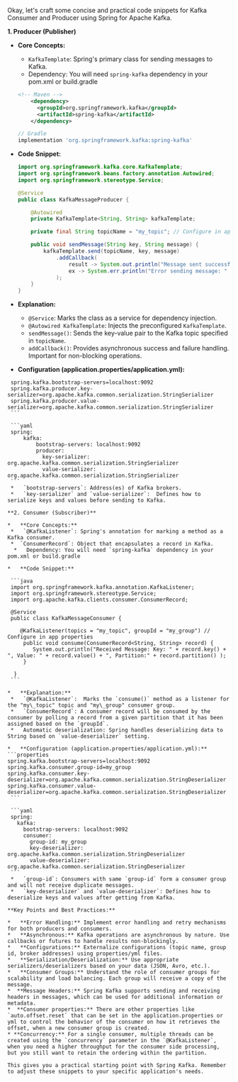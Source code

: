 Okay, let's craft some concise and practical code snippets for Kafka Consumer and Producer using Spring for Apache Kafka.

**1. Producer (Publisher)**

*   **Core Concepts:**
    *   `KafkaTemplate`: Spring's primary class for sending messages to Kafka.
    *   Dependency: You will need `spring-kafka` dependency in your pom.xml or build.gradle

    ```xml
    <!-- Maven -->
        <dependency>
          <groupId>org.springframework.kafka</groupId>
          <artifactId>spring-kafka</artifactId>
        </dependency>
    ```
    ```groovy
    // Gradle
    implementation 'org.springframework.kafka:spring-kafka'
    ```

*   **Code Snippet:**

    ```java
    import org.springframework.kafka.core.KafkaTemplate;
    import org.springframework.beans.factory.annotation.Autowired;
    import org.springframework.stereotype.Service;

    @Service
    public class KafkaMessageProducer {

        @Autowired
        private KafkaTemplate<String, String> kafkaTemplate;

        private final String topicName = "my_topic"; // Configure in app properties

        public void sendMessage(String key, String message) {
            kafkaTemplate.send(topicName, key, message)
                .addCallback(
                    result -> System.out.println("Message sent successfully: " + message + ", partition: " + result.getRecordMetadata().partition()),
                    ex -> System.err.println("Error sending message: " + ex.getMessage())
                );
        }
    }
    ```

*   **Explanation:**
    *   `@Service`: Marks the class as a service for dependency injection.
    *   `@Autowired KafkaTemplate`: Injects the preconfigured `KafkaTemplate`.
    *   `sendMessage()`: Sends the key-value pair to the Kafka topic specified in `topicName`.
    *   `addCallback()`: Provides asynchronous success and failure handling.  Important for non-blocking operations.

*   **Configuration (application.properties/application.yml):**

   ```properties
    spring.kafka.bootstrap-servers=localhost:9092
    spring.kafka.producer.key-serializer=org.apache.kafka.common.serialization.StringSerializer
    spring.kafka.producer.value-serializer=org.apache.kafka.common.serialization.StringSerializer
    ```

    ```yaml
    spring:
        kafka:
            bootstrap-servers: localhost:9092
            producer:
              key-serializer: org.apache.kafka.common.serialization.StringSerializer
              value-serializer: org.apache.kafka.common.serialization.StringSerializer
    ```
    *   `bootstrap-servers`: Address(es) of Kafka brokers.
    *   `key-serializer` and `value-serializer`:  Defines how to serialize keys and values before sending to Kafka.

**2. Consumer (Subscriber)**

*   **Core Concepts:**
    *   `@KafkaListener`: Spring's annotation for marking a method as a Kafka consumer.
    *  `ConsumerRecord`: Object that encapsulates a record in Kafka.
     *   Dependency: You will need `spring-kafka` dependency in your pom.xml or build.gradle

*   **Code Snippet:**

    ```java
    import org.springframework.kafka.annotation.KafkaListener;
    import org.springframework.stereotype.Service;
    import org.apache.kafka.clients.consumer.ConsumerRecord;

    @Service
    public class KafkaMessageConsumer {

       @KafkaListener(topics = "my_topic", groupId = "my_group") // Configure in app properties
        public void consume(ConsumerRecord<String, String> record) {
           System.out.println("Received Message: Key: " + record.key() + ", Value: " + record.value() + ", Partition:" + record.partition() );
        }

     }
    ```

*   **Explanation:**
    *   `@KafkaListener`:  Marks the `consume()` method as a listener for the "my\_topic" topic and "my\_group" consumer group.
    *   `ConsumerRecord`: A consumer record will be consumed by the consumer by polling a record from a given partition that it has been assigned based on the `groupId`.
    *   Automatic deserialization: Spring handles deserializing data to String based on `value-deserializer` setting.

*   **Configuration (application.properties/application.yml):**
   ```properties
   spring.kafka.bootstrap-servers=localhost:9092
   spring.kafka.consumer.group-id=my_group
   spring.kafka.consumer.key-deserializer=org.apache.kafka.common.serialization.StringDeserializer
   spring.kafka.consumer.value-deserializer=org.apache.kafka.common.serialization.StringDeserializer
    ```

    ```yaml
    spring:
      kafka:
        bootstrap-servers: localhost:9092
        consumer:
          group-id: my_group
          key-deserializer: org.apache.kafka.common.serialization.StringDeserializer
          value-deserializer: org.apache.kafka.common.serialization.StringDeserializer
    ```
    *   `group-id`: Consumers with same `group-id` form a consumer group and will not receive duplicate messages.
    *   `key-deserializer` and `value-deserializer`: Defines how to deserialize keys and values after getting from Kafka.

**Key Points and Best Practices:**

*   **Error Handling:** Implement error handling and retry mechanisms for both producers and consumers.
*   **Asynchronous:** Kafka operations are asynchronous by nature. Use callbacks or futures to handle results non-blockingly.
*   **Configurations:** Externalize configurations (topic name, group id, broker addresses) using properties/yml files.
*   **Serialization/Deserialization:** Use appropriate serializers/deserializers based on your data (JSON, Avro, etc.).
*   **Consumer Groups:** Understand the role of consumer groups for scalability and load balancing. Each group will receive a copy of the message.
*  **Message Headers:** Spring Kafka supports sending and receiving headers in messages, which can be used for additional information or metadata.
*  **Consumer properties:** There are other properties like `auto.offset.reset` that can be set in the application.properties or yml to control the behavior of the consumer on how it retrieves the offset, when a new consumer group is created.
* **Concurrency:** For a single consumer, multiple threads can be created using the `concurrency` parameter in the `@KafkaListener`, when you need a higher throughput for the consumer side processing, but you still want to retain the ordering within the partition.

This gives you a practical starting point with Spring Kafka. Remember to adjust these snippets to your specific application's needs.
